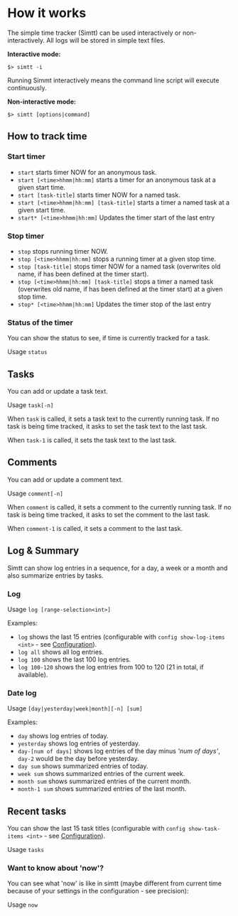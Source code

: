 # How it works

The simple time tracker (Simtt) can be used interactively
 or non-interactively. All logs will be stored in simple text files.

**Interactive mode:**
```
$> simtt -i
```

Running Simmt interactively means the command line script will execute
 continuously.

**Non-interactive mode:**
```
$> simtt [options|command]
```

## How to track time

### Start timer

* `start` starts timer NOW for an anonymous task.
* `start [<time>hhmm|hh:mm]` starts a timer for an anonymous task at a given start time.
* `start [task-title]` starts timer NOW for a named task.
* `start [<time>hhmm|hh:mm] [task-title]` starts a timer a named task at a given start time.
* `start* [<time>hhmm|hh:mm]` Updates the timer start of the last entry


### Stop timer

* `stop` stops running timer NOW.
* `stop [<time>hhmm|hh:mm]` stops a running timer at a given stop time.
* `stop [task-title]` stops timer NOW for a named task (overwrites old name, if has been defined at the timer start).
* `stop [<time>hhmm|hh:mm] [task-title]` stops a timer a named task (overwrites old name, if has been defined at the timer start) at a given stop time.
* `stop* [<time>hhmm|hh:mm]` Updates the timer stop of the last entry


### Status of the timer

You can show the status to see, if time is currently tracked for a task.

Usage `status`


## Tasks

You can add or update a task text.

Usage `task[-n]`

When `task` is called, it sets a task text to the currently running task.
If no task is being time tracked, it asks to set the task text to the last task.

When `task-1` is called, it sets the task text to the last task.


## Comments

You can add or update a comment text.

Usage `comment[-n]`

When `comment` is called, it sets a comment to the currently running task.
If no task is being time tracked, it asks to set the comment to the last task.

When `comment-1` is called, it sets a comment to the last task.


## Log & Summary

Simtt can show log entries in a sequence, for a day, a week or a month
 and also summarize entries by tasks.


### Log

Usage `log [range-selection<int>]`

Examples:
* `log` shows the last 15 entries (configurable with `config show-log-items <int>` - see [Configuration](#Configuration)).
* `log all` shows all log entries.
* `log 100` shows the last 100 log entries.
* `log 100-120` shows the log entries from 100 to 120 (21 in total, if available).


### Date log

Usage `[day|yesterday|week|month][-n] [sum]`

Examples:
* `day` shows log entries of today.
* `yesterday` shows log entries of yesterday.
* `day-[num of days]` shows log entries of the day minus *'num of days'*, `day-2` would be the day before yesterday.
* `day sum` shows summarized entries of today.
* `week sum` shows summarized entries of the current week.
* `month sum` shows summarized entries of the current month.
* `month-1 sum` shows summarized entries of the last month.


## Recent tasks

You can show the last 15 task titles (configurable with `config show-task-items <int>` - see [Configuration](#Configuration)).

Usage `tasks`


### Want to know about 'now'?

You can see what 'now' is like in simtt (maybe different from current time because of your settings in the configuration - see precision):

Usage `now`
